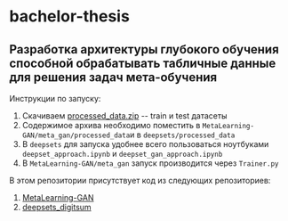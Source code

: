 # bachelor-thesis

## Разработка архитектуры глубокого обучения способной обрабатывать табличные данные для решения задач мета-обучения

Инструкции по запуску:
1. Скачиваем [processed_data.zip](https://disk.yandex.ru/d/QnxlQAvZJs3WNA) -- train и test датасеты
2. Содержимое архива необходимо поместить в `MetaLearning-GAN/meta_gan/processed_data`и в `deepsets/processed_data`
3. В `deepsets` для запуска удобнее всего пользоваться ноутбуками `deepset_approach.ipynb` и `deepset_gan_approach.ipynb`
4. В `MetaLearning-GAN/meta_gan` запуск производится через `Trainer.py`


В этом репозитории присутствует код из следующих репозиториев:
1. [MetaLearning-GAN](https://github.com/IlyaHalsky/MetaLearning-GAN)
2. [deepsets_digitsum](https://github.com/dpernes/deepsets-digitsum)
